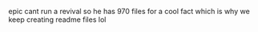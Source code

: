 epic cant run a revival so he has 970 files for a cool fact which is why we keep creating readme files lol
